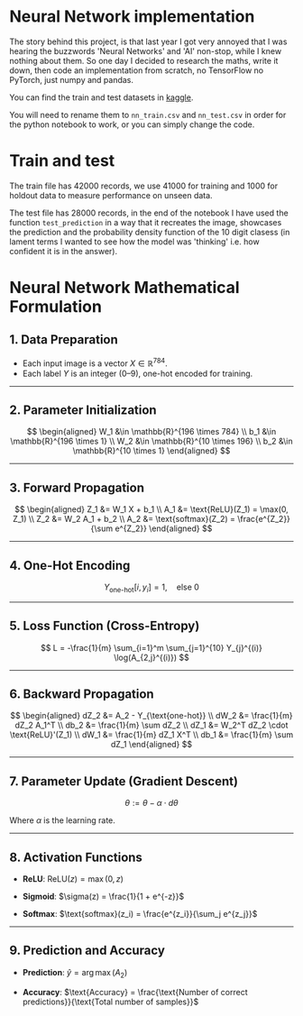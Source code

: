 # Neural Network implementation
The story behind this project, is that last year I got very annoyed that I was hearing the buzzwords 'Neural Networks' and 'AI' non-stop, while I knew nothing about them.
So one day I decided to research the maths, write it down, then code an implementation from scratch, no TensorFlow no PyTorch, just numpy and pandas.

You can find the train and test datasets in [kaggle](https://www.kaggle.com/code/ermalbejko/digit-classifier-1?select=test.csv).

You will need to rename them to `nn_train.csv` and `nn_test.csv` in order for the python notebook to work, or you can simply change the code.

# Train and test
The train file has 42000 records, we use 41000 for training and 1000 for holdout data to measure performance on unseen data.

The test file has 28000 records, in the end of the notebook I have used the function `test_prediction` in a way that it recreates the image, showcases the prediction and the probability density function of the 10 digit clasess (in lament terms I wanted to see how the model was 'thinking' i.e. how confident it is in the answer).


# Neural Network Mathematical Formulation

## 1. Data Preparation

- Each input image is a vector $X \in \mathbb{R}^{784}$.
- Each label $Y$ is an integer (0–9), one-hot encoded for training.

---

## 2. Parameter Initialization

$$
\begin{aligned}
W_1 &\in \mathbb{R}^{196 \times 784} \\
b_1 &\in \mathbb{R}^{196 \times 1} \\
W_2 &\in \mathbb{R}^{10 \times 196} \\
b_2 &\in \mathbb{R}^{10 \times 1}
\end{aligned}
$$

---

## 3. Forward Propagation

$$
\begin{aligned}
Z_1 &= W_1 X + b_1 \\
A_1 &= \text{ReLU}(Z_1) = \max(0, Z_1) \\
Z_2 &= W_2 A_1 + b_2 \\
A_2 &= \text{softmax}(Z_2) = \frac{e^{Z_2}}{\sum e^{Z_2}}
\end{aligned}
$$

---

## 4. One-Hot Encoding

$$
Y_{\text{one-hot}}[i, y_i] = 1, \quad \text{else } 0
$$

---

## 5. Loss Function (Cross-Entropy)

$$
L = -\frac{1}{m} \sum_{i=1}^m \sum_{j=1}^{10} Y_{j}^{(i)} \log(A_{2,j}^{(i)})
$$

---

## 6. Backward Propagation

$$
\begin{aligned}
dZ_2 &= A_2 - Y_{\text{one-hot}} \\
dW_2 &= \frac{1}{m} dZ_2 A_1^T \\
db_2 &= \frac{1}{m} \sum dZ_2 \\
dZ_1 &= W_2^T dZ_2 \cdot \text{ReLU}'(Z_1) \\
dW_1 &= \frac{1}{m} dZ_1 X^T \\
db_1 &= \frac{1}{m} \sum dZ_1
\end{aligned}
$$

---

## 7. Parameter Update (Gradient Descent)

$$
\theta := \theta - \alpha \cdot d\theta
$$

Where $\alpha$ is the learning rate.

---

## 8. Activation Functions

- **ReLU**:
  $\text{ReLU}(z) = \max(0, z)$

- **Sigmoid**:
  $\sigma(z) = \frac{1}{1 + e^{-z}}$

- **Softmax**:
  $\text{softmax}(z_i) = \frac{e^{z_i}}{\sum_j e^{z_j}}$

---

## 9. Prediction and Accuracy

- **Prediction**:
  $\hat{y} = \arg\max(A_2)$

- **Accuracy**:
  $\text{Accuracy} = \frac{\text{Number of correct predictions}}{\text{Total number of samples}}$
